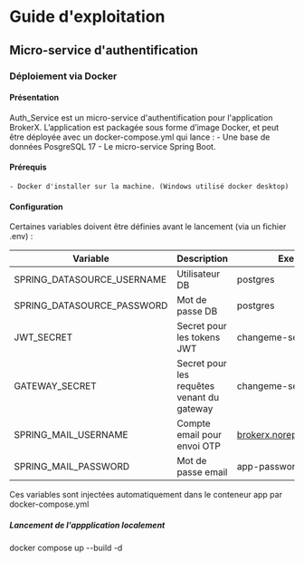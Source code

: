 # Guide d'exploitation


## Micro-service d'authentification

### Déploiement via Docker

#### Présentation

Auth_Service est un micro-service d'authentification pour l'application BrokerX. L’application est packagée sous forme d’image Docker, et peut être déployée avec un docker-compose.yml qui lance : - Une base de données PosgreSQL 17 - Le micro-service Spring Boot.

#### Prérequis
	- Docker d'installer sur la machine. (Windows utilisé docker desktop)

#### Configuration
Certaines variables doivent être définies avant le lancement (via un fichier .env) :

| Variable | Description    | Exemple |
|----------|---------------------|----------|
|SPRING_DATASOURCE_USERNAME|Utilisateur DB|postgres|
|SPRING_DATASOURCE_PASSWORD|Mot de passe DB|postgres|
|JWT_SECRET|Secret pour les tokens JWT|changeme-secret|
|GATEWAY_SECRET|Secret pour les requêtes venant du gateway|changeme-secret|
|SPRING_MAIL_USERNAME|Compte email pour envoi OTP|brokerx.noreply@gmail.com|
|SPRING_MAIL_PASSWORD|Mot de passe email|app-password-gmail|

Ces variables sont injectées automatiquement dans le conteneur app par docker-compose.yml

##### Lancement de l'appplication localement
docker compose up --build -d
